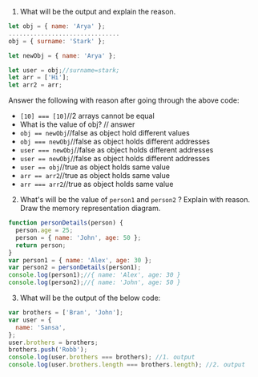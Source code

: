 1. What will be the output and explain the reason.

```js
let obj = { name: 'Arya' };
...............................
obj = { surname: 'Stark' };

let newObj = { name: 'Arya' };

let user = obj;//surname=stark;
let arr = ['Hi'];
let arr2 = arr;
```

Answer the following with reason after going through the above code:

- `[10] === [10]`//2 arrays cannot be equal
- What is the value of obj? // answer
- `obj == newObj`//false as object hold different values
- `obj === newObj`//false as object holds different addresses
- `user === newObj`//false as object holds different addresses
- `user == newObj`//false as object holds different addresses
- `user == obj`//true as object holds same value
- `arr == arr2`//true as object holds same value
- `arr === arr2`//true as object holds same value

2. What's will be the value of `person1` and `person2` ? Explain with reason. Draw the memory representation diagram.

<!-- To add this image here use ![name](./hello.jpg) -->

```js
function personDetails(person) {
  person.age = 25;
  person = { name: 'John', age: 50 };
  return person;
}
var person1 = { name: 'Alex', age: 30 };
var person2 = personDetails(person1);
console.log(person1);//{ name: 'Alex', age: 30 }
console.log(person2);//{ name: 'John', age: 50 }
```

3. What will be the output of the below code:

```js
var brothers = ['Bran', 'John'];
var user = {
  name: 'Sansa',
};
user.brothers = brothers;
brothers.push('Robb');
console.log(user.brothers === brothers); //1. output
console.log(user.brothers.length === brothers.length); //2. output
```
